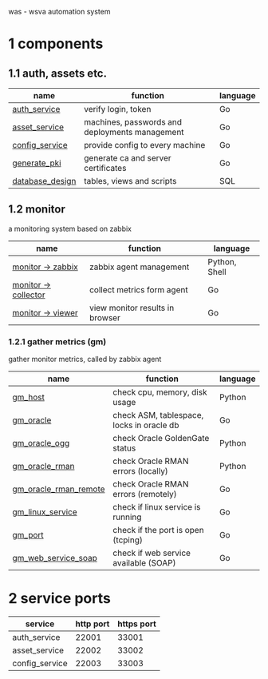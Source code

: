 was - wsva automation system

# 1 components

## 1.1 auth, assets etc.
| name                                                       | function                                       | language |
|------------------------------------------------------------|------------------------------------------------|----------|
| [auth_service](https://github.com/wsva/auth_service)       | verify login, token                            | Go       |
| [asset_service](https://github.com/wsva/asset_service)     | machines, passwords and deployments management | Go       |
| [config_service](https://github.com/wsva/config_service)   | provide config to every machine                | Go       |
| [generate_pki](https://github.com/wsva/generate_pki)       | generate ca and server certificates            | Go       |
| [database_design](https://github.com/wsva/database_design) | tables, views and scripts                      | SQL      |

## 1.2 monitor
a monitoring system based on zabbix

| name                                                              | function                        | language      |
|-------------------------------------------------------------------|---------------------------------|---------------|
| [monitor -> zabbix](https://github.com/wsva/monitor_zabbix)       | zabbix agent management         | Python, Shell |
| [monitor -> collector](https://github.com/wsva/monitor_collector) | collect metrics form agent      | Go            |
| [monitor -> viewer](https://github.com/wsva/monitor_viewer)       | view monitor results in browser | Go            |

### 1.2.1 gather metrics (gm)
gather monitor metrics, called by zabbix agent

| name                                                                   | function                                  | language |
|------------------------------------------------------------------------|-------------------------------------------|----------|
| [gm_host](https://github.com/wsva/gm_host)                             | check cpu, memory, disk usage             | Python   |
| [gm_oracle](https://github.com/wsva/gm_oracle)                         | check ASM, tablespace, locks in oracle db | Go       |
| [gm_oracle_ogg](https://github.com/wsva/gm_oracle_ogg)                 | check Oracle GoldenGate status            | Python   |
| [gm_oracle_rman](https://github.com/wsva/gm_oracle_rman)               | check Oracle RMAN errors (locally)        | Python   |
| [gm_oracle_rman_remote](https://github.com/wsva/gm_oracle_rman_remote) | check Oracle RMAN errors (remotely)       | Go       |
| [gm_linux_service](https://github.com/wsva/gm_linux_service)           | check if linux service is running         | Go       |
| [gm_port](https://github.com/wsva/gm_port)                             | check if the port is open (tcping)        | Go       |
| [gm_web_service_soap](https://github.com/wsva/gm_web_service_soap)     | check if web service available (SOAP)     | Go       |

# 2 service ports
| service        | http port | https port |
|----------------|-----------|------------|
| auth_service   | 22001     | 33001      |
| asset_service  | 22002     | 33002      |
| config_service | 22003     | 33003      |